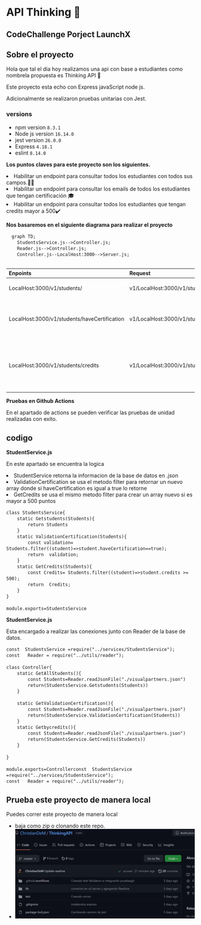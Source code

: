 # API Thinking 🏫
## CodeChallenge Porject  LaunchX ## 
## Sobre el proyecto ##
<p>Hola que tal el dia hoy realizamos una api  con base a estudiantes como nombrela propuesta es  Thinking API  🏫

<p>Este proyecto esta echo con Express javaScript node js. 
<p>Adicionalmente se realizaron pruebas unitarias con Jest. 

### versions ###
- npm version `8.3.1`
- Node js version `16.14.0`
- jest version `26.0.0`
- Express `4.18.1`
- eslint `8.14.0`

**Los puntos claves para este proyecto son los siguientes.**

<li> Habilitar un endpoint para consultar todos los estudiantes con todos sus campos.👨‍🎓
<li> Habilitar un endpoint para consultar los emails de todos los estudiantes que tengan certificación 🎓
<li> Habilitar un endpoint para consultar todos los estudiantes que tengan credits mayor a 500✔️

<br>

**Nos basaremos en el siguiente diagrama para realizar el proyecto**

```mermaid
  graph TD;
    StudentsService.js-->Controller.js;
    Reader.js-->Controller.js;
    Controller.js--LocalHost:3000-->Server.js;
    
```
| Enpoints          | Request     | Response | 
|------------------------------|---------------------------------|-------------------------------------|
| LocalHost:3000/v1/students/  | v1/LocalHost:3000/v1/students/  |Obtiene la lista de los estudiantes  | 
| LocalHost:3000/v1/students/haveCertification  | v1/LocalHost:3000/v1/students/haveCertification  |Obtiene la lista de los estudiantes que cuenten con certificación  | 
| LocalHost:3000/v1/students/credits  | v1/LocalHost:3000/v1/students/credits  |Obtiene la lista de los estudiantes que cuenten con calificacion mayor de 500 puntos  | 


**Pruebas en Github Actions**
<p> En el apartado de actions se pueden verificar las pruebas de unidad realizadas con exito.

## codigo ##
**StudentService.js**
<p> En este apartado se encuentra la logica
<li>StudentService  retorna la informacion  de la base de datos en .json   
<li>ValidationCertification se usa el metodo filter para retornar un nuevo array donde  si haveCertification es igual a true  lo retorne  
<li>GetCredits se usa el mismo metodo filter para crear un array nuevo  si  es mayor a 500 puntos 

```
class StudentsService{
    static Getstudents(Students){
        return Students
    }
    static ValidationCertification(Students){
        const validation= Students.filter((student)=>student.haveCertification==true);
        return  validation;
    }
    static GetCredits(Students){
        const Credits= Students.filter((student)=>student.credits >= 500);
        return  Credits;
    }
}

module.exports=StudentsService

```

**StudentService.js**
<p>Esta encargado a realizar las conexiones junto con Reader de la base de datos.

```
const  StudentsService =require("../services/StudentsService");
const   Reader = require("../utils/reader");

class Controller{
    static GetAllStudents(){
        const Students=Reader.readJsonFile("./visualpartners.json")
        return(StudentsService.Getstudents(Students))
    }

    static GetValidationCertification(){
        const Students=Reader.readJsonFile("./visualpartners.json")
        return(StudentsService.ValidationCertification(Students))
    }
    static Getbycredits(){
        const Students=Reader.readJsonFile("./visualpartners.json")
        return(StudentsService.GetCredits(Students))
    }

}

module.exports=Controllerconst  StudentsService =require("../services/StudentsService");
const   Reader = require("../utils/reader");

```

## Prueba este proyecto de manera local ##

<p> Puedes correr este proyecto de manera local 

- baja como zip o clonando este repo.
- ![Tux, the Linux mascot](/img/dowload.gif)

